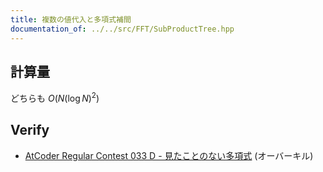 ```yaml
---
title: 複数の値代入と多項式補間
documentation_of: ../../src/FFT/SubProductTree.hpp
---
```

## 計算量
どちらも $O(N (\log N)^2)$
## Verify


- [AtCoder Regular Contest 033 D - 見たことのない多項式](https://atcoder.jp/contests/arc033/tasks/arc033_4) (オーバーキル)

